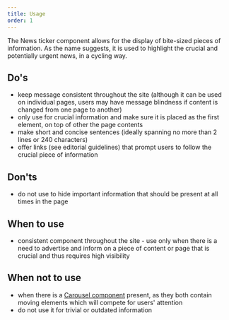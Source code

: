 ```yaml
---
title: Usage
order: 1
---
```

[](https://ec.europa.eu/component-library/ec/components/carousel/code/)The News ticker component allows for the display of bite-sized pieces of information. As the name suggests, it is used to highlight the crucial and potentially urgent news, in a cycling way.

## Do's

- keep message consistent throughout the site (although it can be used on individual pages, users may have message blindness if content is changed from one page to another)
- only use for crucial information and make sure it is placed as the first element, on top of other the page contents
- make short and concise sentences (ideally spanning no more than 2 lines or 240 characters)
- offer links (see editorial guidelines) that prompt users to follow the crucial piece of information

## Don'ts

- do not use to hide important information that should be present at all times in the page

## When to use

- consistent component throughout the site - use only when there is a need to advertise and inform on a piece of content or page that is crucial and thus requires high visibility

## When not to use

- when there is a [Carousel component](https://ec.europa.eu/component-library/ec/components/carousel/code/) present, as they both contain moving elements which will compete for users' attention
- do not use it for trivial or outdated information
